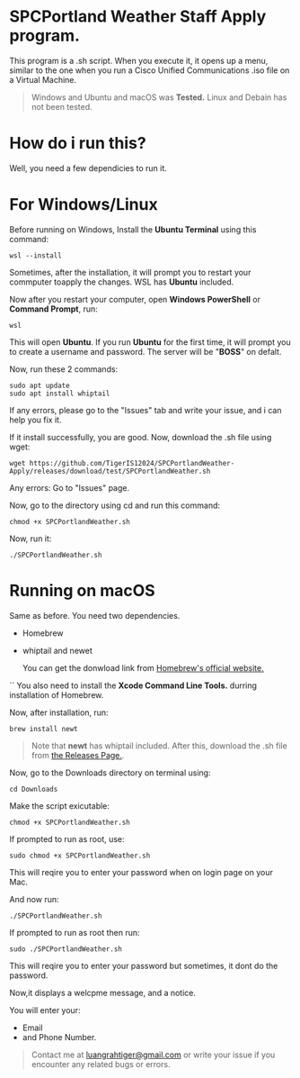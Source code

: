 # SPCPortland Weather Staff Apply program.

This program is a .sh script. When you execute it, it opens up a menu, similar to the one when you run a Cisco Unified Communications .iso file on a Virtual Machine. 

> Windows and Ubuntu and macOS was **Tested.** Linux and Debain has not been tested.


# How do i run this?

Well, you need a few dependicies to run it. 

# For Windows/Linux
Before running on Windows, Install the **Ubuntu Terminal** using this command:

```
wsl --install
```
Sometimes, after the installation, it will prompt you to restart your commputer toapply the changes. WSL has **Ubuntu** included.

Now after you restart your computer, open **Windows PowerShell** or **Command Prompt**,  run:

```
wsl
```
This will open **Ubuntu**. If you run **Ubuntu** for the first time, it will prompt you to create a username and password. The server will be "**BOSS**" on defalt.

Now, run these 2 commands:
```
sudo apt update
sudo apt install whiptail
```

If any errors, please go to the "Issues" tab and write your issue, and i can help you fix it.

If it install successfully, you are good. Now, download the .sh file using wget:
```
wget https://github.com/TigerIS12024/SPCPortlandWeather-Apply/releases/download/test/SPCPortlandWeather.sh

```

Any errors: Go to "Issues" page.

Now, go to the directory using cd and run this command:
```
chmod +x SPCPortlandWeather.sh
```

Now, run it:

```
./SPCPortlandWeather.sh
```

# Running on macOS

Same as before. You need two dependencies.

- Homebrew
- whiptail and newet

  You can get the donwload link from [Homebrew's official website.](https://brew.sh)

``
You also need to install the **Xcode Command Line Tools.** durring installation of Homebrew.

Now, after installation, run:
```
brew install newt
```
> Note that **newt** has whiptail included.
After this, download the .sh file from [the Releases Page.](https://github.com/TigerIS12024/SPCPortlandWeather-Apply/releases/tag/test).

Now,  go to the Downloads directory on terminal using:
```
cd Downloads
```

Make the script exicutable:
```
chmod +x SPCPortlandWeather.sh
```

If prompted to run as root, use:
```
sudo chmod +x SPCPortlandWeather.sh
```

This will reqire you to enter your password when on login page on your Mac.

And now run:

```
./SPCPortlandWeather.sh

```

If prompted to run as root then run:

```
sudo ./SPCPortlandWeather.sh
```
This will reqire you to enter your password but sometimes, it dont do the password.

Now,it displays a welcpme message, and a notice.  

You will enter your:

- Email
- and Phone Number.


> Contact me at luangrahtiger@gmail.com or write your issue if you encounter any related bugs or errors.



